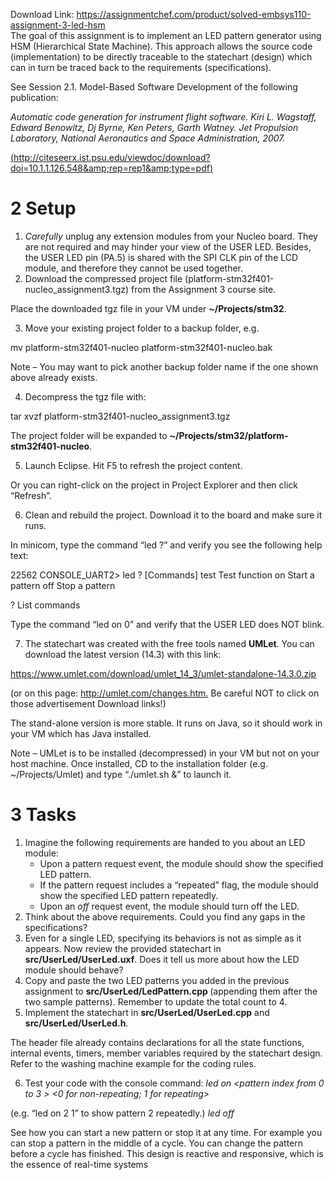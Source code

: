 Download Link: https://assignmentchef.com/product/solved-embsys110-assignment-3-led-hsm
<br>
The goal of this assignment is to implement an LED pattern generator using HSM (Hierarchical State Machine). This approach allows the source code (implementation) to be directly traceable to the statechart (design) which can in turn be traced back to the requirements (specifications).

See Session 2.1. Model-Based Software Development of the following publication:

<em>Automatic code generation for instrument flight software. Kiri L. Wagstaff, Edward Benowitz, Dj Byrne, Ken Peters, Garth Watney. Jet Propulsion Laboratory, National Aeronautics and Space Administration, 2007. </em>

<a href="http://citeseerx.ist.psu.edu/viewdoc/download?doi=10.1.1.126.548&amp;rep=rep1&amp;type=pdf">(</a><a href="http://citeseerx.ist.psu.edu/viewdoc/download?doi=10.1.1.126.548&amp;rep=rep1&amp;type=pdf">http://citeseerx.ist.psu.edu/viewdoc/download?doi=10.1.1.126.548&amp;rep=rep1&amp;type=pdf</a><a href="http://citeseerx.ist.psu.edu/viewdoc/download?doi=10.1.1.126.548&amp;rep=rep1&amp;type=pdf">)</a>

<h1>2         Setup</h1>

<ol>

 <li><em>Carefully</em> unplug any extension modules from your Nucleo board. They are not required and may hinder your view of the USER LED. Besides, the USER LED pin (PA.5) is shared with the SPI CLK pin of the LCD module, and therefore they cannot be used together.</li>

 <li>Download the compressed project file (platform-stm32f401-nucleo_assignment3.tgz) from the Assignment 3 course site.</li>

</ol>

Place the downloaded tgz file in your VM under <strong>~/Projects/stm32</strong>.

<ol start="3">

 <li>Move your existing project folder to a backup folder, e.g.</li>

</ol>

mv platform-stm32f401-nucleo platform-stm32f401-nucleo.bak

Note – You may want to pick another backup folder name if the one shown above already exists.

<ol start="4">

 <li>Decompress the tgz file with:</li>

</ol>

tar xvzf platform-stm32f401-nucleo_assignment3.tgz

The project folder will be expanded to <strong>~/Projects/stm32/platform-stm32f401-nucleo</strong>.

<ol start="5">

 <li>Launch Eclipse. Hit F5 to refresh the project content.</li>

</ol>

Or you can right-click on the project in Project Explorer and then click “Refresh”.

<ol start="6">

 <li>Clean and rebuild the project. Download it to the board and make sure it runs.</li>

</ol>

In minicom, type the command “led ?” and verify you see the following help text:

22562 CONSOLE_UART2&gt; led ?                                                   [Commands]                                                                   test           Test function                                                 on             Start a pattern                                               off            Stop a pattern

?              List commands

Type the command “led on 0” and verify that the USER LED does NOT blink.

<ol start="7">

 <li>The statechart was created with the free tools named <strong>UMLet</strong>. You can download the latest version (14.3) with this link:</li>

</ol>

<a href="https://www.umlet.com/download/umlet_14_3/umlet-standalone-14.3.0.zip">https://www.umlet.com/download/umlet_14_3/umlet-standalone-14.3.0.zip</a>

(or on this page: <a href="http://umlet.com/changes.htm">http://umlet.com/changes.htm</a><a href="http://umlet.com/changes.htm">.</a> Be careful NOT to click on those advertisement Download links!)

The stand-alone version is more stable. It runs on Java, so it should work in your VM which has Java installed.

Note – UMLet is to be installed (decompressed) in your VM but not on your host machine. Once installed, CD to the installation folder (e.g. ~/Projects/Umlet) and type “./umlet.sh &amp;” to launch it.

<h1>3         Tasks</h1>

<ol>

 <li>Imagine the following requirements are handed to you about an LED module:

  <ul>

   <li>Upon a pattern request event, the module should show the specified LED pattern.</li>

   <li>If the pattern request includes a “repeated” flag, the module should show the specified LED pattern repeatedly.</li>

   <li>Upon an <em>off</em> request event, the module should turn off the LED.</li>

  </ul></li>

 <li>Think about the above requirements. Could you find any gaps in the specifications?</li>

 <li>Even for a single LED, specifying its behaviors is not as simple as it appears. Now review the provided statechart in <strong>src/UserLed/UserLed.uxf</strong>. Does it tell us more about how the LED module should behave?</li>

 <li>Copy and paste the two LED patterns you added in the previous assignment to <strong>src/UserLed/LedPattern.cpp </strong>(appending them after the two sample patterns). Remember to update the total count to 4.</li>

 <li>Implement the statechart in <strong>src/UserLed/UserLed.cpp</strong> and <strong>src/UserLed/UserLed.h</strong>.</li>

</ol>

The header file already contains declarations for all the state functions, internal events, timers, member variables required by the statechart design. Refer to the washing machine example for the coding rules.

<ol start="6">

 <li>Test your code with the console command: <em>led on &lt;pattern index from 0 to 3 &gt; &lt;0 for non-repeating; 1 for repeating&gt;</em></li>

</ol>

(e.g. “led on 2 1” to show pattern 2 repeatedly.) <em>led off</em>

See how you can start a new pattern or stop it at any time. For example you can stop a pattern in the middle of a cycle. You can change the pattern before a cycle has finished. This design is reactive and responsive, which is the essence of real-time systems